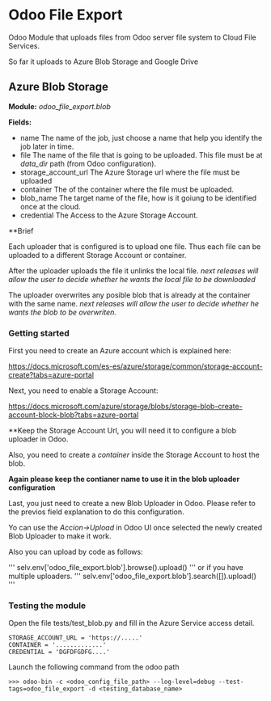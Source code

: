 # Odoo File Export

Odoo Module that uploads files from Odoo server file system to Cloud File Services.

So far it uploads to Azure Blob Storage and Google Drive

## Azure Blob Storage

**Module:** *odoo_file_export.blob*

**Fields:**

- name The name of the job, just choose a name that help you identify the job later in time.
- file The name of the file that is going to be uploaded. This file must be at *data_dir* path (from Odoo configuration).
- storage_account_url The Azure Storage url where the file must be uploaded
- container The of the container where the file must be uploaded.
- blob_name The target name of the file, how is it goiung to be identified once at the cloud.
- credential The Access to the Azure Storage Account.

**Brief

Each uploader that is configured is to upload one file. Thus each file can be uploaded to a different Storage Account or container.

After the uploader uploads the file it unlinks the local file. *next releases will allow the user to decide whether he wants the local file to be downloaded*

The uploader overwrites any posible blob that is already at the container with the same name. *next releases will allow the user to decide whether he wants the blob to be overwriten.*

### Getting started

First you need to create an Azure account which is explained here:

https://docs.microsoft.com/es-es/azure/storage/common/storage-account-create?tabs=azure-portal

Next, you need to enable a Storage Account:

https://docs.microsoft.com/azure/storage/blobs/storage-blob-create-account-block-blob?tabs=azure-portal

**Keep the Storage Account Url, you will need it to configure a blob uploader in Odoo.

Also, you need to create a *container* inside the Storage Account to host the blob. 

**Again please keep the contianer name to use it in the blob uploader configuration**

Last, you just need to create a new Blob Uploader in Odoo. Please refer to the previos field explanation to do this configuration.

Yo can use the *Accion->Upload* in Odoo UI once selected the newly created Blob Uploader to make it work.

Also you can upload by code as follows:

'''
selv.env['odoo_file_export.blob'].browse(<id>).upload()
'''
or if you have multiple uploaders.
'''
selv.env['odoo_file_export.blob'].search([]).upload()
'''
  
### Testing the module

Open the file tests/test_blob.py and fill in the Azure Service access detail.

```
STORAGE_ACCOUNT_URL = 'https://.....'
CONTAINER = '.............'
CREDENTIAL = 'DGFDFGDFG....'
```

Launch the following command from the odoo path
```
>>> odoo-bin -c <odoo_config_file_path> --log-level=debug --test-tags=odoo_file_export -d <testing_database_name>
```





